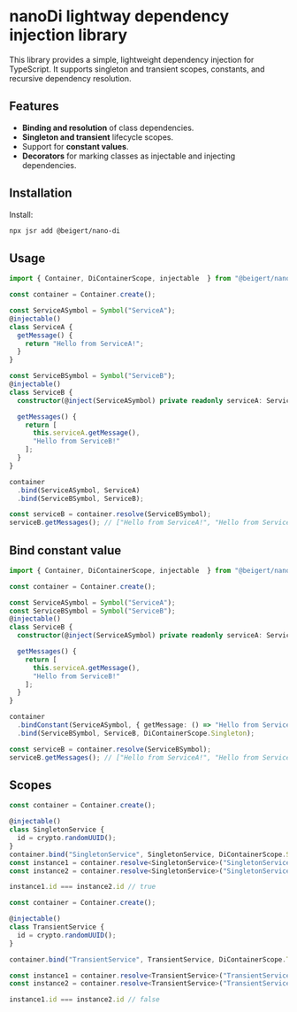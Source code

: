 # nanoDi lightway dependency injection library

This library provides a simple, lightweight dependency injection for TypeScript. It supports singleton and transient scopes, constants, and recursive dependency resolution.

## Features

- **Binding and resolution** of class dependencies.
- **Singleton and transient** lifecycle scopes.
- Support for **constant values**.
- **Decorators** for marking classes as injectable and injecting dependencies.

## Installation

Install:

```bash
npx jsr add @beigert/nano-di
```

## Usage

```ts
import { Container, DiContainerScope, injectable  } from "@beigert/nano-di";

const container = Container.create();

const ServiceASymbol = Symbol("ServiceA");
@injectable()
class ServiceA {
  getMessage() {
    return "Hello from ServiceA!";
  }
}

const ServiceBSymbol = Symbol("ServiceB");
@injectable()
class ServiceB {
  constructor(@inject(ServiceASymbol) private readonly serviceA: ServiceA) {}

  getMessages() {
    return [
      this.serviceA.getMessage(),
      "Hello from ServiceB!"
    ];
  }
}

container
  .bind(ServiceASymbol, ServiceA)
  .bind(ServiceBSymbol, ServiceB);

const serviceB = container.resolve(ServiceBSymbol);
serviceB.getMessages(); // ["Hello from ServiceA!", "Hello from ServiceB!"]
```


## Bind constant value

```ts
import { Container, DiContainerScope, injectable  } from "@beigert/nano-di";

const container = Container.create();

const ServiceASymbol = Symbol("ServiceA");
const ServiceBSymbol = Symbol("ServiceB");
@injectable()
class ServiceB {
  constructor(@inject(ServiceASymbol) private readonly serviceA: ServiceA) {}

  getMessages() {
    return [
      this.serviceA.getMessage(),
      "Hello from ServiceB!"
    ];
  }
}

container
  .bindConstant(ServiceASymbol, { getMessage: () => "Hello from ServiceA!" })
  .bind(ServiceBSymbol, ServiceB, DiContainerScope.Singleton);

const serviceB = container.resolve(ServiceBSymbol);
serviceB.getMessages(); // ["Hello from ServiceA!", "Hello from ServiceB!"]
```


## Scopes

```ts
const container = Container.create();

@injectable()
class SingletonService {
  id = crypto.randomUUID();
}
container.bind("SingletonService", SingletonService, DiContainerScope.Singleton);
const instance1 = container.resolve<SingletonService>("SingletonService");
const instance2 = container.resolve<SingletonService>("SingletonService");

instance1.id === instance2.id // true
```

```ts
const container = Container.create();

@injectable()
class TransientService {
  id = crypto.randomUUID();
}

container.bind("TransientService", TransientService, DiContainerScope.Transient);

const instance1 = container.resolve<TransientService>("TransientService");
const instance2 = container.resolve<TransientService>("TransientService");

instance1.id === instance2.id // false
```
